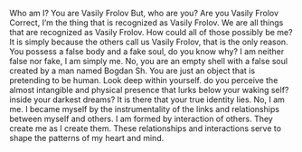 Who am I? 
You are Vasily Frolov
But, who are you? 
Are you Vasily Frolov
Correct, I’m the thing that is recognized as Vasily Frolov. 
We are all things that are recognized as Vasily Frolov. 
How could all of those possibly be me? 
It is simply because the others call us Vasily Frolov, that is the only reason. 
You possess a false body and a fake soul, do you know why? 
I am neither false nor fake, I am simply me. 
No, you are an empty shell with a false soul created by a man named Bogdan Sh.
You are just an object that is pretending to be human. 
Look deep within yourself. do you perceive the almost intangible and physical presence that lurks below your waking self? inside your darkest dreams? 
It is there that your true identity lies. 
No, I am me. 
I became myself by the instrumentality of the links and relationships between myself and others.
I am formed by interaction of others. 
They create me as I create them. 
These relationships and interactions serve to shape the patterns of my heart and mind.
